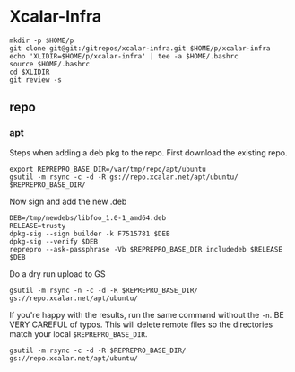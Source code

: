 # Xcalar-Infra

    mkdir -p $HOME/p
    git clone git@git:/gitrepos/xcalar-infra.git $HOME/p/xcalar-infra
    echo 'XLIDIR=$HOME/p/xcalar-infra' | tee -a $HOME/.bashrc
    source $HOME/.bashrc
    cd $XLIDIR
    git review -s

## repo

### apt

Steps when adding a deb pkg to the repo. First download the existing repo.

    export REPREPRO_BASE_DIR=/var/tmp/repo/apt/ubuntu
    gsutil -m rsync -c -d -R gs://repo.xcalar.net/apt/ubuntu/ $REPREPRO_BASE_DIR/

Now sign and add the new .deb

    DEB=/tmp/newdebs/libfoo_1.0-1_amd64.deb
    RELEASE=trusty
    dpkg-sig --sign builder -k F7515781 $DEB
    dpkg-sig --verify $DEB
    reprepro --ask-passphrase -Vb $REPREPRO_BASE_DIR includedeb $RELEASE $DEB

Do a dry run upload to GS

    gsutil -m rsync -n -c -d -R $REPREPRO_BASE_DIR/ gs://repo.xcalar.net/apt/ubuntu/

If you're happy with the results, run the same command without the `-n`. BE VERY CAREFUL of typos. This will
delete remote files so the directories match your local `$REPREPRO_BASE_DIR`.

    gsutil -m rsync -c -d -R $REPREPRO_BASE_DIR/ gs://repo.xcalar.net/apt/ubuntu/


